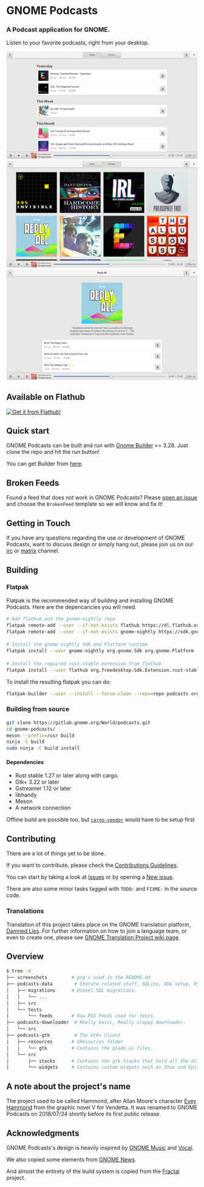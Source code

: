 # GNOME Podcasts

### A Podcast application for GNOME.
Listen to your favorite podcasts, right from your desktop.

![episdes_view](./screenshots/home_view.png)
![shows_view](./screenshots/shows_view.png)
![show_widget](./screenshots/show_widget.png)

## Available on Flathub

[![Get it from Flathub!](https://flathub.org/assets/badges/flathub-badge-en.svg)](https://flathub.org/apps/details/org.gnome.Podcasts)

## Quick start

GNOME Podcasts can be built and run with [Gnome Builder][builder] >= 3.28.
Just clone the repo and hit the run button!

You can get Builder from [here][get_builder].

## Broken Feeds

Found a feed that does not work in GNOME Podcasts?
Please [open an issue][new_issue] and choose the `BrokenFeed` template so we will know and fix it!

## Getting in Touch

If you have any questions regarding the use or development of GNOME Podcasts,
want to discuss design or simply hang out, please join us on our [irc][irc] or [matrix][matrix] channel.

## Building

### Flatpak

Flatpak is the recommended way of building and installing GNOME Podcasts.
Here are the depencancies you will need.

```sh
# Add flathub and the gnome-nightly repo
flatpak remote-add --user --if-not-exists flathub https://dl.flathub.org/repo/flathub.flatpakrepo
flatpak remote-add --user --if-not-exists gnome-nightly https://sdk.gnome.org/gnome-nightly.flatpakrepo

# Install the gnome-nightly Sdk and Platform runtime
flatpak install --user gnome-nightly org.gnome.Sdk org.gnome.Platform

# Install the required rust-stable extension from flathub
flatpak install --user flathub org.freedesktop.Sdk.Extension.rust-stable//18.08
```

To install the resulting flatpak you can do:

```bash
flatpak-builder --user --install --force-clean --repo=repo podcasts org.gnome.Podcasts.json
```

### Building from source

```sh
git clone https://gitlab.gnome.org/World/podcasts.git
cd gnome-podcasts/
meson --prefix=/usr build
ninja -C build
sudo ninja -C build install
```

#### Dependencies

* Rust stable 1.27 or later along with cargo.
* Gtk+ 3.22 or later
* Gstreamer 1.12 or later
* libhandy
* Meson
* A network connection

Offline build are possible too, but [`cargo-vendor`][vendor] would have to be setup first

## Contributing

There are a lot of things yet to be done.

If you want to contribute, please check the [Contributions Guidelines][contribution-guidelines].

You can start by taking a look at [Issues][issues] or by opening a [New issue][new_issue].

There are also some minor tasks tagged with `TODO:` and `FIXME:` in the source code.

[contribution-guidelines]: https://gitlab.gnome.org/World/podcasts/blob/master/CONTRIBUTING.md

### Translations

Translation of this project takes place on the GNOME translation platform,
[Damned Lies](https://l10n.gnome.org/module/podcasts). For further
information on how to join a language team, or even to create one, please see
[GNOME Translation Project wiki page](https://wiki.gnome.org/TranslationProject).


## Overview

```sh
$ tree -d
├── screenshots         # png's used in the README.md
├── podcasts-data        # Storate related stuff, SQLite, XDG setup, RSS Parser.
│   ├── migrations      # Diesel SQL migrations.
│   │   └── ...
│   ├── src
│   └── tests
│       └── feeds       # Raw RSS Feeds used for tests.
├── podcasts-downloader  # Really basic, Really crappy downloader.
│   └── src
├── podcasts-gtk         # The Gtk+ Client
│   ├── resources       # GResources folder
│   │   └── gtk         # Contains the glade.ui files.
│   └── src
│       ├── stacks      # Contains the gtk Stacks that hold all the different views.
│       └── widgets     # Contains custom widgets such as Show and Episode.
```

## A note about the project's name

The project used to be called Hammond, after Allan Moore's character [Evey Hammond][hammond] from the graphic novel V for Vendetta.
It was renamed to GNOME Podcasts on 2018/07/24 shortly before its first public release.

## Acknowledgments

GNOME Podcasts's design is heavily inspired by [GNOME Music][music] and [Vocal][vocal].

We also copied some elements from [GNOME News][news].

And almost the entirety of the build system is copied from the [Fractal][fractal] project.

[vendor]: https://github.com/alexcrichton/cargo-vendor
[irc]: irc://irc.gnome.org/#hammond
[matrix]: https://matrix.to/#/#gnome-podcasts:matrix.org
[flatpak_setup]: https://flatpak.org/setup/
[music]: https://wiki.gnome.org/Design/Apps/Music
[vocal]: http://vocalproject.net/
[news]: https://wiki.gnome.org/Design/Apps/Potential/News
[fractal]: https://gitlab.gnome.org/World/fractal
[hammond]: https://en.wikipedia.org/wiki/Evey_Hammond
[issues]: https://gitlab.gnome.org/World/podcasts/issues
[new_issue]: https://gitlab.gnome.org/World/podcasts/issues/new
[builder]: https://wiki.gnome.org/Apps/Builder
[get_builder]: https://wiki.gnome.org/Apps/Builder/Downloads
